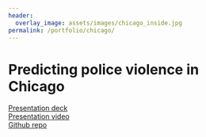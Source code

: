 ```yaml
---
header:
  overlay_image: assets/images/chicago_inside.jpg
permalink: /portfolio/chicago/
---
```


# Predicting police violence in Chicago

[Presentation deck][1]  
[Presentation video][2]  
[Github repo][3]  

	
[1]: https://abhilashbiswas.github.io/assets/docs/chicago_presentation.pdf
[2]: https://www.youtube.com/watch?v=zGbj6jJq_tU
[3]: https://github.com/mihirbhaskar/chicago-complaints